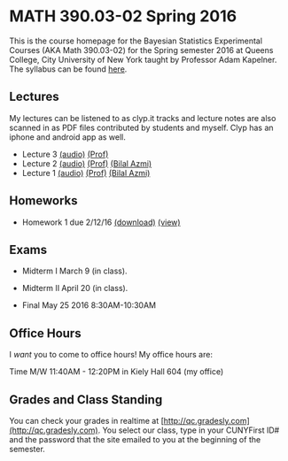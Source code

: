 # MATH 390.03-02 Spring 2016

This is the course homepage for the Bayesian Statistics Experimental Courses (AKA Math 390.03-02) for the Spring semester 2016 at Queens College, City University of New York taught by Professor Adam Kapelner. The syllabus can be found [here](https://raw.githubusercontent.com/kapelner/QC_Math_390.03-02_Spr_2016/master/syllabus/syllabus.pdf).

## Lectures

My lectures can be listened to as clyp.it tracks and lecture notes are also scanned in as PDF files contributed by students and myself. Clyp has an iphone and android app as well.

* Lecture 3 [(audio)](https://clyp.it/fshu43qn) [(Prof)](https://github.com/kapelner/QC_Math_390.03-02_Spr_2016/blob/master/lectures/lec03kap.pdf)
* Lecture 2 [(audio)](https://clyp.it/epg3ptbh) [(Prof)](https://github.com/kapelner/QC_Math_390.03-02_Spr_2016/blob/master/lectures/lec02kap.pdf) [(Bilal Azmi)](https://github.com/kapelner/QC_Math_390.03-02_Spr_2016/blob/master/lectures/lec02ba.pdf)
* Lecture 1 [(audio)](https://clyp.it/pxhx0ple) [(Prof)](https://github.com/kapelner/QC_Math_390.03-02_Spr_2016/blob/master/lectures/lec01kap.pdf) [(Bilal Azmi)](https://github.com/kapelner/QC_Math_390.03-02_Spr_2016/blob/master/lectures/lec01ba.pdf)

## Homeworks

* Homework 1 due 2/12/16 [(download)](https://github.com/kapelner/QC_Math_390.03-02_Spr_2016/blob/master/homeworks/hw01/hw01.pdf?raw=true) [(view)](https://github.com/kapelner/QC_Math_390.03-02_Spr_2016/blob/master/homeworks/hw01/hw01.pdf)

## Exams

* Midterm I March 9 (in class). 

<!--
[(exam)](https://github.com/kapelner/QC_Math_390.03-02_Spr_2016/blob/master/exams/midterm1/midterm1.pdf) [(exam solutions)](https://github.com/kapelner/QC_Math_390.03-02_Spr_2016/blob/master/exams/midterm1/midterm1_solutions.pdf)-->

* Midterm II April 20 (in class). 

<!--
[(exam)](https://github.com/kapelner/QC_Math_390.03-02_Spr_2016/blob/master/exams/midterm2/midterm2.pdf) [(exam solutions)](https://github.com/kapelner/QC_Math_390.03-02_Spr_2016/blob/master/exams/midterm2/midterm2_solutions.pdf)-->

* Final May 25 2016 8:30AM-10:30AM

<!--
[(exam)](https://github.com/kapelner/QC_Math_390.03-02_Spr_2016/blob/master/exams/final/final.pdf) [(exam solutions)](https://github.com/kapelner/QC_Math_390.03-02_Spr_2016/blob/master/exams/final/final_solutions.pdf)-->

## Office Hours

I *want* you to come to office hours! My office hours are:

Time M/W 11:40AM - 12:20PM in Kiely Hall 604 (my office)

## Grades and Class Standing

You can check your grades in realtime at [http://qc.gradesly.com](http://qc.gradesly.com). You select our class, type in your CUNYFirst ID# and the password that the site emailed to you at the beginning of the semester.
